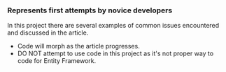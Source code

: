 ﻿### Represents first attempts by novice developers
In this project there are several examples of common issues encountered and discussed in the article.

- Code will morph as the article progresses. 
- DO NOT attempt to use code in this project as it's not proper way to code for Entity Framework.